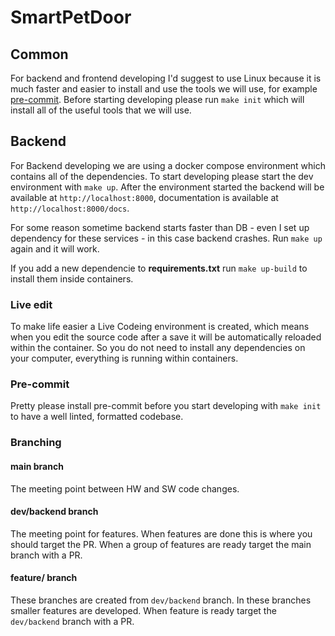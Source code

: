 # SmartPetDoor

## Common

For backend and frontend developing I'd suggest to use Linux because it is much faster and easier to install and use the tools we will use, for example [pre-commit](https://pre-commit.com/).
Before starting developing please run `make init` which will install all of the useful tools that we will use.

## Backend

For Backend developing we are using a docker compose environment which contains all of the dependencies. To start developing please start the dev environment with `make up`.
After the environment started the backend will be available at `http://localhost:8000`, documentation is available at `http://localhost:8000/docs`.

For some reason sometime backend starts faster than DB - even I set up dependency for these services - in this case backend crashes. Run `make up` again and it will work.

If you add a new dependencie to **requirements.txt** run `make up-build` to install them inside containers.

### Live edit

To make life easier a Live Codeing environment is created, which means when you edit the source code after a save it will be automatically reloaded within the container. So you do not need to install any dependencies on your computer, everything is running within containers.

### Pre-commit

Pretty please install pre-commit before you start developing with `make init` to have a well linted, formatted codebase.

### Branching

#### main branch

The meeting point between HW and SW code changes.

#### dev/backend branch

The meeting point for features. When features are done this is where you should target the PR.
When a group of features are ready target the main branch with a PR.

#### feature/<short-feature-description> branch

These branches are created from `dev/backend` branch. In these branches smaller features are developed.
When feature is ready target the `dev/backend` branch with a PR.
